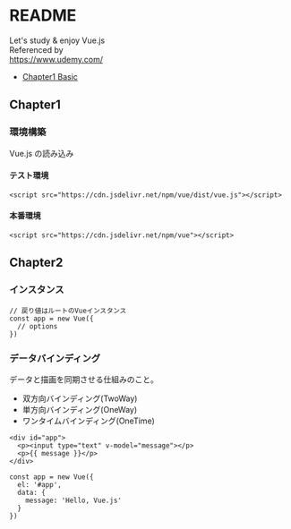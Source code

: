 # README
Let's study & enjoy Vue.js<br>
Referenced by<br>
<a href="https://www.udemy.com/" target="_blank" rel="nopener">https://www.udemy.com/</a>


- <a href="">Chapter1 Basic</a>

## Chapter1

### 環境構築
Vue.js の読み込み

#### テスト環境

```
<script src="https://cdn.jsdelivr.net/npm/vue/dist/vue.js"></script>
```

#### 本番環境

```
<script src="https://cdn.jsdelivr.net/npm/vue"></script>
```

## Chapter2

### インスタンス

```
// 戻り値はルートのVueインスタンス
const app = new Vue({
  // options
})
```

### データバインディング
データと描画を同期させる仕組みのこと。

- 双方向バインディング(TwoWay)
- 単方向バインディング(OneWay)
- ワンタイムバインディング(OneTime)

```
<div id="app">
  <p><input type="text" v-model="message"></p>
  <p>{{ message }}</p>
</div>

const app = new Vue({
  el: '#app',
  data: {
    message: 'Hello, Vue.js'
  }
})
```

